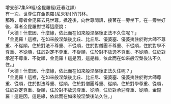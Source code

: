 增支部7集59經/金毘羅經(莊春江譯)  
有一次，世尊住在金毘羅{尼朱勒}[竹?]林。  
那時，尊者金毘羅去見世尊。抵達後，向世尊問訊，接著在一旁坐下。在一旁坐好後，尊者金毘羅對世尊這麼說：  
「大德！什麼因、什麼緣，依此而在如來般涅槃後正法不久住呢？」  
「金毘羅！這裡，在如來般涅槃後比丘、比丘尼、優婆塞、優婆夷住於對大師不尊重、不從順，住於對法不尊重、不從順，住於對僧團不尊重、不從順，住於對學不尊重、不從順，住於對定不尊重、不從順，住於對不放逸不尊重、不從順，住於對承迎不尊重、不從順，金毘羅！這是因，這是緣，依此而在如來般涅槃後法不久住。」  
「大德！什麼因、什麼緣，依此而在如來般涅槃後正法久住呢？」  
「金毘羅！這裡，在如來般涅槃後比丘、比丘尼、優婆塞、優婆夷住於對大師尊重、從順，住於對法尊重、從順，住於對僧團尊重、從順，住於對學尊重、從順，住於對定尊重、從順，住於對不放逸尊重、從順，住於對承迎尊重、從順，金毘羅！這是因，這是緣，依此而在如來般涅槃後法久住。」  
  
  
